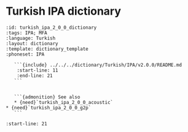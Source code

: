 
# Turkish IPA dictionary

``````{dictionary} Turkish IPA dictionary
:id: turkish_ipa_2_0_0_dictionary
:tags: IPA; MFA
:language: Turkish
:layout: dictionary
:template: dictionary_template
:phoneset: IPA

   ```{include} ../../../dictionary/Turkish/IPA/v2.0.0/README.md
    :start-line: 11
    :end-line: 21
   ```


   ```{admonition} See also
   * {need}`turkish_ipa_2_0_0_acoustic`
* {need}`turkish_ipa_2_0_0_g2p`
   ```

``````

```{include} ../../../dictionary/Turkish/IPA/v2.0.0/README.md
:start-line: 21
```
